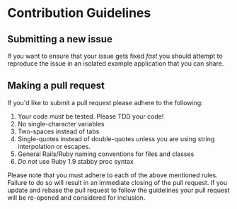 # Contribution Guidelines #

## Submitting a new issue ##

If you want to ensure that your issue gets fixed *fast* you should
attempt to reproduce the issue in an isolated example application that
you can share.

## Making a pull request ##

If you'd like to submit a pull request please adhere to the following:

1. Your code *must* be tested. Please TDD your code!
2. No single-character variables
3. Two-spaces instead of tabs
4. Single-quotes instead of double-quotes unless you are using string
   interpolation or escapes.
5. General Rails/Ruby naming conventions for files and classes
6. *Do not* use Ruby 1.9 stabby proc syntax

Please note that you must adhere to each of the above mentioned rules.
Failure to do so will result in an immediate closing of the pull
request. If you update and rebase the pull request to follow the
guidelines your pull request will be re-opened and considered for
inclusion.
